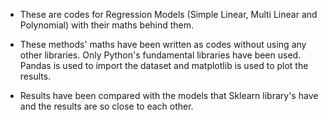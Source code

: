- These are codes for Regression Models (Simple Linear, Multi Linear and Polynomial) with their maths behind them. 

- These methods' maths have been written as codes without using any other libraries. Only Python's fundamental libraries have been used. Pandas is used to import the dataset and matplotlib is used to plot the results.

- Results have been compared with the models that Sklearn library's have and the results are so close to each other.
